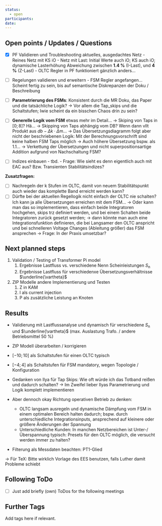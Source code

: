 ```yaml
---
status:
  - open
participants: 
date:
---
```

## Open points / Updates / Questions
- [x] PF Validieren und Troubleshooting aktuelles, ausgedachtes Netz
      - Reines Netz mit KS iO
      - Netz mit Last: Initial Werte auch iO; KS auch iO; dynamische Lasterhöhung Abweichung zwischen **1.4 %** (I-Last), und **4 %** (Z-Last)
      - OLTC Regler in PF funktioniert gänzlich anders...

- [ ] Regelungen validieren und erweitern
      - FSM Regler angefangen... Scheint fertig zu sein, bis auf semantische Diskrepanzen der Doku / Beschreibung
- [ ] **Parametrierung des FSMs**: Konsistent durch die MR Doku, das Paper und die tatsächliche Logik?
      -> Vor allem die Tap_skips und die Schaltstufen; Iwie scheint da ein bisschen Chaos drin zu sein?
- [ ] **Generelle Logik vom FSM** etwas mehr im Detail...
      -> Skiping von Taps in $[0; 8]$? Hä...
      -> Skipping von Taps abhängig vom DB? Wenn dann vllt Produkt aus $db - \Delta k \cdot \Delta m$...
      -> Das Übersetzungsdiagramm folgt aber nicht der beschriebenen Logik: Mit der Berechnungsvorschrift sind keine halben FSM Taps möglich -> Auch höhere Übersetzung bspw. als 1.1...
      -> Verkettung der Übersetzungen und nicht superpositionsartige Addition aufgrund von Nachschaltung FSM? 

- [ ] Indizes einbauen
      - tbd.
      - Frage: Wie sieht es denn eigentlich auch mit EAC aus? Bzw. Transienten Stabilitätsindizes? 

**Zusatzfragen:**
- [ ] Nachregeln der k Stufen im OLTC, damit von neuem Stabilitätspunkt auch wieder das komplette Band erreicht werden kann?
- [ ] Dürfte bei der aktuellen Regellogik nicht einfach der OLTC nie schalten? Ich kann ja alle Übersetzungen erreichen mit dem FSM...
	-> Oder kann man das so implementieren, dass einfach beide Integratoren hochgehen, skips trz definiert werden, und bei einem Schalten beide Integratoren zurück gesetzt werden; 
	-> dann könnte man auch eine Integrationsfunktion definieren, die bei Langsamer den OLTC anspricht und bei schnelleren Voltage Changes (Ableitung größer) das FSM ansprechen -> Frage: In der Praxis umsetzbar?

## Next planned steps
1. Validation / Testing of Transformer Pi model
	1. Ergebnisse Lastfluss vs. verschiedene Nenn Scheinleistungen $S_\mathrm{n}$
	2. Ergebnisse Lastfluss für verschiedenxe Übersetzungsverhältnisse $\underline{\vartheta}$
2. ZIP Modelle andere Implementierung und Testen
	1. Z in KAM
	2. I als current injection
	3. P als zusätzliche Leistung an Knoten
## Results
- Validierung mit Lastflussanalyse und dynamisch für verschiedene $S_\mathrm{n}$ und $\underline{\vartheta}$ (max. Auslastung Trafo. / andere Betriebsmittel 50 %)
- ZIP Modell überarbeiten / korrigieren
- $[-10;10]$ als Schaltstufen für einen OLTC typisch
- $[-4;4]$ als Schaltstufen für FSM mandatory, wegen Topologie / Konfiguration

- Gedanken von Ilya für Tap Skips: Wie oft würde ich das Totband reißen und dadurch schalten?
	-> Im Zweifel lieber Ilyas Parametrierung und Logik komplett implementieren
- Aber dennoch okay Richtung operativen Betrieb zu denken: 
	- OLTC langsam ausregeln und dynamische Dämpfung vom FSM in einem optimalen Bereich halten dadurch; bspw. durch unterschiedliche Integrationsinputs, ansprechend auf kleinere oder größere Änderungen der Spannung
	- Unterschiedliche Kunden: In manchen Netzbereichen ist Unter-/Überspannung typisch: Presets für den OLTC möglich, die versucht werden immer zu halten?
- Filterung als Messdaten beachten: PT1-Glied



-> Für TeX: Bitte wirklich Vorlage des EES benutzen, falls Luther damit Probleme schiebt
## Following ToDo
- [ ] Just add briefly (own) ToDos for the following meetings
## Further Tags
Add tags here if relevant.